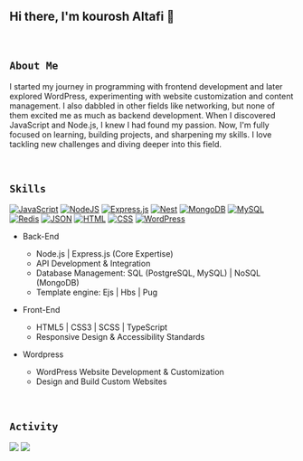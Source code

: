 ## Hi there, I'm kourosh Altafi 👋

<br />

## `About Me`  
I started my journey in programming with frontend development and later explored WordPress, experimenting with website customization and content management. I also dabbled in other fields like networking, but none of them excited me as much as backend development. When I discovered JavaScript and Node.js, I knew I had found my passion. Now, I'm fully focused on learning, building projects, and sharpening my skills. I love tackling new challenges and diving deeper into this field.

<br />

## `Skills`

[![JavaScript](https://img.shields.io/badge/JavaScript-F7DF1E?logo=javascript&logoColor=000)](#)
[![NodeJS](https://img.shields.io/badge/Node.js-29903B?logo=node.js&logoColor=white)](#)
[![Express.js](https://img.shields.io/badge/Express.js-%23404d59.svg?logo=express&logoColor=%2361DAFB)](#)
[![Nest](https://img.shields.io/badge/Nest.js-%23E0234E.svg?logo=nestjs&logoColor=white)](#)
[![MongoDB](https://img.shields.io/badge/MongoDB-%234ea94b.svg?logo=mongodb&logoColor=white)](#)
[![MySQL](https://img.shields.io/badge/MySQL-4479A1?logo=mysql&logoColor=fff)](#)
[![Redis](https://img.shields.io/badge/Redis-%23DD0031.svg?logo=redis&logoColor=white)](#)
[![JSON](https://img.shields.io/badge/JSON-000?logo=json&logoColor=fff)](#)
[![HTML](https://img.shields.io/badge/HTML-%23E34F26.svg?logo=html5&logoColor=white)](#)
[![CSS](https://img.shields.io/badge/CSS-1572B6?logo=css3&logoColor=fff)](#)
[![WordPress](https://img.shields.io/badge/WordPress-%2321759B.svg?logo=wordpress&logoColor=white)](#)


- Back-End
  - Node.js | Express.js (Core Expertise)
  - API Development & Integration
  - Database Management: SQL (PostgreSQL, MySQL) | NoSQL (MongoDB)
  - Template engine: Ejs | Hbs | Pug
    
- Front-End
  - HTML5 | CSS3 | SCSS | TypeScript
  - Responsive Design & Accessibility Standards
    
- Wordpress
  - WordPress Website Development & Customization
  - Design and Build Custom Websites
    
<br />

## `Activity`

<div>
  <img src="https://github-readme-stats.vercel.app/api?username=kouroshai&show_icons=true&theme=swift" />
  <img src="https://github-readme-stats.vercel.app/api/top-langs/?username=kouroshai&layout=compact&theme=swift" />
</div>

